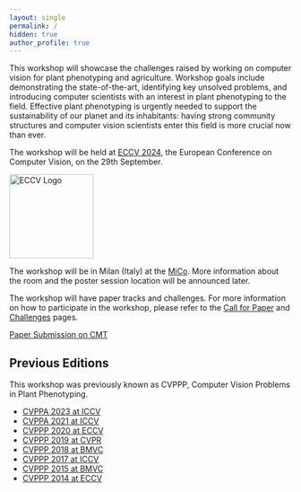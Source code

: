 ```yaml
---
layout: single
permalink: /
hidden: true
author_profile: true
---
```


This workshop will showcase the challenges raised by working on computer vision for plant phenotyping and agriculture. Workshop goals include demonstrating the state-of-the-art, identifying key unsolved problems, and introducing computer scientists with an interest in plant phenotyping to the field. Effective plant phenotyping is urgently needed to support the sustainability of our planet and its inhabitants: having strong community structures and computer vision scientists enter this field is more crucial now than ever.

The workshop will be held at [ECCV 2024](https://eccv.ecva.net/Conferences/2024), the European Conference on Computer Vision, on the 29th September.

<img src="https://eccv2024.ecva.net/static/core/img/eccv-navbar-logo.svg" alt="ECCV Logo" height="150px;">

The workshop will be in Milan (Italy) at the [MiCo](https://eccv2024.ecva.net/Conferences/2024/Milano). More information about the room and the poster session location will be announced later.

The workshop will have paper tracks and challenges. For more information on how to participate in the workshop, please refer to the [Call for Paper](/cfp) and [Challenges](/challenges) pages.

<a href="https://cmt3.research.microsoft.com/CVPPA2024" target="_blank" class="btn btn--success btn--large">Paper Submission on CMT</a>

## Previous Editions

This workshop was previously known as CVPPP, Computer Vision Problems in Plant Phenotyping.

- [CVPPA 2023 at ICCV](https://cvppa2023.github.io)
- [CVPPA 2021 at ICCV](https://cvppa2021.github.io)
- [CVPPP 2020 at ECCV](https://www.plant-phenotyping.org/CVPPP2020)
- [CVPPP 2019 at CVPR](https://www.plant-phenotyping.org/CVPPP2019)
- [CVPPP 2018 at BMVC](https://www.plant-phenotyping.org/CVPPP2018)
- [CVPPP 2017 at ICCV](https://www.plant-phenotyping.org/CVPPP2017)
- [CVPPP 2015 at BMVC](http://www.plant-phenotyping.org/CVPPP2015)
- [CVPPP 2014 at ECCV](http://www.plant-phenotyping.org/CVPPP2014)
